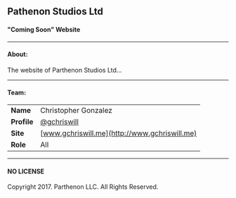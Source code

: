 ## Pathenon Studios Ltd
#### "Coming Soon" Website

---
#### About:
The website of Parthenon Studios Ltd...

---
#### Team:

| | |
| ---- | ----- |
| **Name** | Christopher Gonzalez |
| **Profile** | [@gchriswill](http://www.github.com/gchriswill) |
| **Site** | [www.gchriswill.me](http://www.gchriswill.me) |
| **Role** | All |

---
#### NO LICENSE

Copyright 2017. Parthenon LLC. All Rights Reserved.
